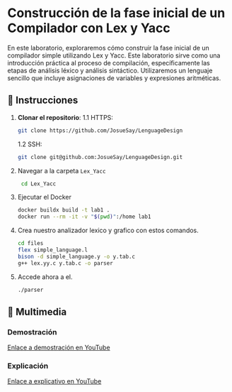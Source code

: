 # Construcción de la fase inicial de un Compilador con Lex y Yacc
En este laboratorio, exploraremos cómo construir la fase inicial de un compilador simple utilizando Lex y Yacc. Este laboratorio sirve como una introducción práctica al proceso de compilación, específicamente las etapas de análisis léxico y análisis sintáctico. Utilizaremos un lenguaje sencillo que incluye asignaciones de variables y expresiones aritméticas.

## 📜 Instrucciones

1. **Clonar el repositorio**:
   1.1 HTTPS:

    ```bash
    git clone https://github.com/JosueSay/LenguageDesign
    ```

   1.2 SSH:

    ```bash
    git clone git@github.com:JosueSay/LenguageDesign.git
    ```
2. Navegar a la carpeta `Lex_Yacc`
    ```bash
     cd Lex_Yacc
    ```
3. Ejecutar el Docker
    ```sh
    docker buildx build -t lab1 .
    docker run --rm -it -v "$(pwd)":/home lab1
    ```
4. Crea nuestro analizador lexico y grafico con estos comandos. 
    ```sh
    cd files
    flex simple_language.l
    bison -d simple_language.y -o y.tab.c
    g++ lex.yy.c y.tab.c -o parser
    
    ```
5. Accede ahora a el.
    ```sh
    ./parser
    ```
## 🎥 Multimedia

### Demostración

[Enlace a demostración en YouTube](https://youtu.be/EZBBljW2kW4)

### Explicación

[Enlace a explicativo en YouTube](https://youtu.be/Z8z-ykfaNjg)


